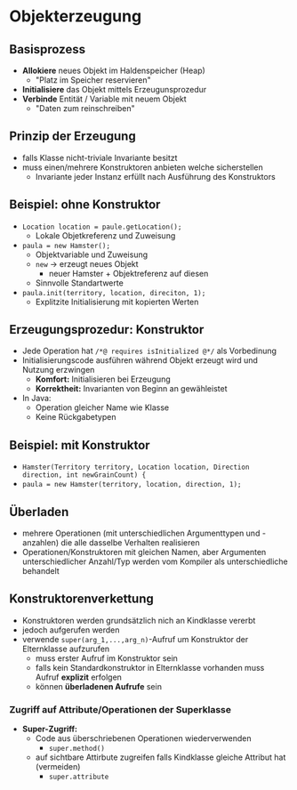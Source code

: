 # Objekterzeugung

## Basisprozess
- **Allokiere** neues Objekt im Haldenspeicher (Heap)
	- "Platz im Speicher reservieren"
- **Initialisiere** das Objekt mittels Erzeugunsprozedur
- **Verbinde** Entität / Variable mit neuem Objekt
	- "Daten zum reinschreiben"

## Prinzip der Erzeugung
- falls Klasse nicht-triviale Invariante besitzt
- muss einen/mehrere Konstruktoren anbieten welche sicherstellen
	- Invariante jeder Instanz erfüllt nach Ausführung des Konstruktors

## Beispiel: ohne Konstruktor
- `Location location = paule.getLocation();`
	- Lokale Objetkreferenz und Zuweisung
- `paula = new Hamster();`
	- Objektvariable und Zuweisung
	- `new` -> erzeugt neues Objekt
		- neuer Hamster + Objektreferenz auf diesen
	- Sinnvolle Standartwerte
- `paula.init(territory, location, direciton, 1);`
	- Explitzite Initialisierung mit kopierten Werten

## Erzeugungsprozedur: Konstruktor
- Jede Operation hat `/*@ requires isInitialized @*/` als Vorbedinung
- Initialisierungscode ausführen während Objekt erzeugt wird und Nutzung erzwingen
	- **Komfort:** Initialisieren bei Erzeugung
	- **Korrektheit:** Invarianten von Beginn an gewähleistet
- In Java:
	- Operation gleicher Name wie Klasse
	- Keine Rückgabetypen

## Beispiel: mit Konstruktor
- `Hamster(Territory territory, Location location, Direction direction, int newGrainCount) {`
- `paula = new Hamster(territory, location, direction, 1);`

## Überladen
- mehrere Operationen (mit unterschiedlichen Argumenttypen und -anzahlen) die alle dasselbe Verhalten realisieren
- Operationen/Konstruktoren mit gleichen Namen, aber Argumenten unterschiedlicher Anzahl/Typ werden vom Kompiler als unterschiedliche behandelt

## Konstruktorenverkettung
- Konstruktoren werden grundsätzlich nich an Kindklasse vererbt
- jedoch aufgerufen werden
- verwende ``super(arg_1,...,arg_n)``-Aufruf um Konstruktor der Elternklasse aufzurufen
	- muss erster Aufruf im Konstruktor sein
	- falls kein Standardkonstruktor in Elternklasse vorhanden muss Aufruf **explizit** erfolgen
	- können **überladenen Aufrufe** sein
### Zugriff auf Attribute/Operationen der Superklasse
- **Super-Zugriff:**
	- Code aus überschriebenen Operationen wiederverwenden 
		- ``super.method()``
	- auf sichtbare Attirbute zugreifen falls Kindklasse gleiche Attribut hat (vermeiden)
		- ``super.attribute``